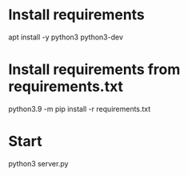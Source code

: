 # Install requirements
apt install -y python3 python3-dev

# Install requirements from requirements.txt
python3.9 -m pip install -r requirements.txt

# Start
python3 server.py